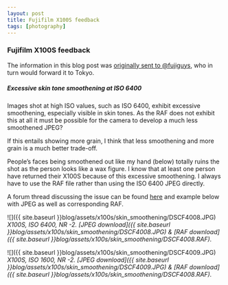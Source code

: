 ```yaml
---
layout: post
title: Fujifilm X100S feedback
tags: [photography]
---
```


### Fujifilm X100S feedback

The information in this blog post was [originally sent to @fujiguys](https://twitter.com/fujiguys/status/339794906274988034), who in turn would forward it to Tokyo.

##### Excessive skin tone smoothening at ISO 6400

Images shot at high ISO values, such as ISO 6400, exhibit excessive smoothening, especially visible in skin tones. As the RAF does not exhibit this at all it must be possible for the camera to develop a much less smoothened JPEG?

If this entails showing more grain, I think that less smoothening and more grain is a much better trade-off.

People’s faces being smoothened out like my hand (below) totally ruins the shot as the person looks like a wax figure. I know that at least one person have returned their X100S because of this excessive smoothening. I always have to use the RAF file rather than using the ISO 6400 JPEG directly.

A forum thread discussing the issue can be found [here](http://www.fujix-forum.com/threads/whats-your-jpeg-settings-for-iso-6400-avoiding-smoothening.9278/) and example below with JPEG as well as corresponding RAF.


![]({{ site.baseurl }}blog/assets/x100s/skin_smoothening/DSCF4008.JPG)
*X100S, ISO 6400, NR -2. [JPEG download]({{ site.baseurl }}blog/assets/x100s/skin_smoothening/DSCF4008.JPG) & [RAF download]({{ site.baseurl }}blog/assets/x100s/skin_smoothening/DSCF4008.RAF).*

![]({{ site.baseurl }}blog/assets/x100s/skin_smoothening/DSCF4009.JPG)
*X100S, ISO 1600, NR -2. [JPEG download]({{ site.baseurl }}blog/assets/x100s/skin_smoothening/DSCF4009.JPG) & [RAF download]({{ site.baseurl }}blog/assets/x100s/skin_smoothening/DSCF4008.RAF).*
